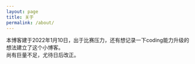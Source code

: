 ```yaml
---
layout: page
title: 关于
permalink: /about/
---
```


本博客建于2022年1月10日，出于比赛压力，还有想记录一下coding能力升级的想法建立了这个小博客。  
尚有巨量不足，尤待日后改正。
